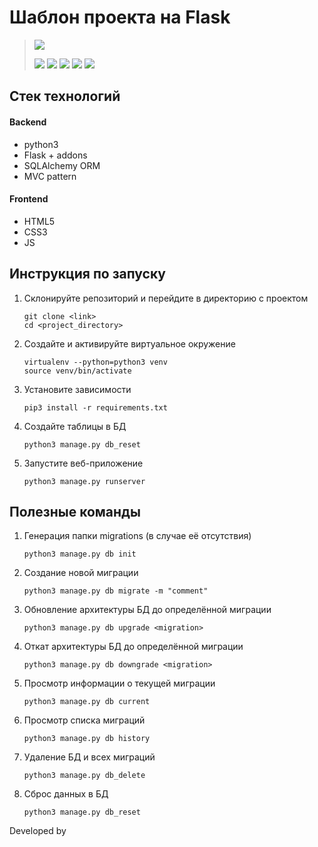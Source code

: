# Шаблон проекта на Flask

> [![](https://i.postimg.cc/7PQfGGH4/PPn-P-logo.png)](https://ppnp.me 'official team website')
>
> [![](https://img.shields.io/badge/PM%26BA-Павел%20Крылов-lightgrey)](https://vk.com/pkryloff 'VK profile')
> [![](https://img.shields.io/badge/UX%2FUI-Леонид%20Кравцов-green)](https://vk.com/kravtsovjr 'VK profile')
> [![](https://img.shields.io/badge/backend-Степан%20Денисов-lightblue)](https://vk.com/sd.denisoff 'VK profile')
> [![](https://img.shields.io/badge/frontend-Матвей%20Котцов-orange)](https://vk.com/kottsovcom 'VK profile')
> [![](https://img.shields.io/badge/DS%2FML-Денис%20Козлов-blue)](https://vk.com/dkozl 'VK profile')

## Стек технологий

#### Backend
- python3
- Flask + addons
- SQLAlchemy ORM
- MVC pattern

#### Frontend
- HTML5
- CSS3
- JS

## Инструкция по запуску

1. Склонируйте репозиторий и перейдите в директорию с проектом
    ```
    git clone <link>
    cd <project_directory>
    ```
    
2. Создайте и активируйте виртуальное окружение
    ```
    virtualenv --python=python3 venv
    source venv/bin/activate
    ```

3. Установите зависимости
    ```
    pip3 install -r requirements.txt
    ```

4. Создайте таблицы в БД
    ```
    python3 manage.py db_reset
    ```

5. Запустите веб-приложение
    ```
    python3 manage.py runserver
    ```
   
## Полезные команды

1. Генерация папки migrations (в случае её отсутствия)
    ```
    python3 manage.py db init
    ```

2. Создание новой миграции
    ```
    python3 manage.py db migrate -m "comment"
    ``` 

3. Обновление архитектуры БД до определённой миграции
    ```
    python3 manage.py db upgrade <migration>
    ```  

4. Откат архитектуры БД до определённой миграции
    ```
    python3 manage.py db downgrade <migration>
    ```  
   
5. Просмотр информации о текущей миграции 
    ```
    python3 manage.py db current
    ```
   
6. Просмотр списка миграций
    ```
    python3 manage.py db history
    ``` 
   
7. Удаление БД и всех миграций
    ```
    python3 manage.py db_delete
    ```
   
8. Сброс данных в БД
    ```
    python3 manage.py db_reset
    ```  
   
Developed by [](https://example.com 'hover comment')
